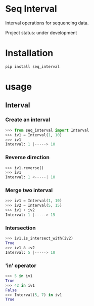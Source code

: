 Seq Interval 
=====================================================

Interval operations for sequencing data.

Project status: under development

# Installation

```
pip install seq_interval
```

# usage

## Interval
### Create an interval

```Python
>>> from seq_interval import Interval
>>> iv1 = Interval(1, 10)
>>> iv1
Interval: 1 |-----> 10
```

### Reverse direction

```Python
>>> iv1.reverse()
>>> iv1
Interval: 1 <-----| 10
```

### Merge two interval

```Python
>>> iv1 = Interval(1, 10)
>>> iv2 = Interval(5, 15)
>>> iv1 + iv2
Interval: 1 |-----> 15
```

### Intersection

```Python
>>> iv1.is_intersect_with(iv2)
True
>>> iv1 & iv2
Interval: 5 |-----> 10
```

### 'in' operator

```Python
>>> 5 in iv1
True
>>> 42 in iv1
False
>>> Interval(5, 7) in iv1
True
```
